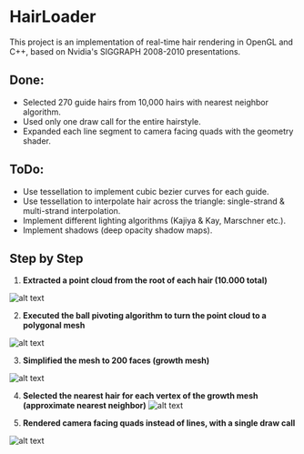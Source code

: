 # HairLoader

This project is an implementation of real-time hair rendering in OpenGL and C++, based on Nvidia's SIGGRAPH 2008-2010 presentations. 

## Done:
- Selected 270 guide hairs from 10,000 hairs with nearest neighbor algorithm.
- Used only one draw call for the entire hairstyle.
- Expanded each line segment to camera facing quads with the geometry shader.

## ToDo:
- Use tessellation to implement cubic bezier curves for each guide.
- Use tessellation to interpolate hair across the triangle: single-strand & multi-strand interpolation.
- Implement different lighting algorithms (Kajiya & Kay, Marschner etc.).
- Implement shadows (deep opacity shadow maps).

## Step by Step

1. **Extracted a point cloud from the root of each hair (10.000 total)**

![alt text](https://i.postimg.cc/DwPNvJjD/point-cloud.png)


2. **Executed the ball pivoting algorithm to turn the point cloud to a polygonal mesh**

![alt text](https://i.postimg.cc/brn6KsSm/ball-pivoting.png)


3. **Simplified the mesh to 200 faces (growth mesh)**

![alt text](https://i.postimg.cc/DyVp1dRH/growth-mesh.png)


4. **Selected the nearest hair for each vertex of the growth mesh (approximate nearest neighbor)**
![alt text](https://i.postimg.cc/mrQg2wf4/guides-1.png)



5. **Rendered camera facing quads instead of lines, with a single draw call**

![alt text](https://i.postimg.cc/RVyS78v9/quads.png)

